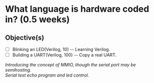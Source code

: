 # What language is hardware coded in? (0.5 weeks)

## Objective(s)

- [ ] Blinking an LED(Verilog, 10) -- Learning Verilog.
- [ ] Building a UART(Verilog, 100) -- Copy a real UART.

*Introducing the concept of MMIO, though the serial port may be semihosting.\
Serial test echo program and led control.*
